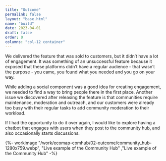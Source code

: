 ```yaml
---
title: "Outcome"
permalink: false
layout: "base.html"
name: "build"
date: 2023-04-01
draft: false
order: 0
columns: "col-12 container"
---
```

<div class="col col-12 sm-7 lg-6">
We delivered the feature that was sold to customers, but it didn’t have a lot of engagement. It was something of an unsuccessful feature because it exposed that these platforms didn’t have a regular audience - that wasn’t the purpose - you came, you found what you needed and you go on your way. 

While adding a social component was a good idea for creating engagement, we needed to find a way to bring people there in the first place. Another issue we discovered after releasing the feature is that communities require maintenance, moderation and outreach, and our customers were already too busy with their regular tasks to add community moderation to their workload. 

If I had the opportunity to do it over again, I would like to explore having a chatbot that engages with users when they post to the community hub, and also occasionally starts discussions.
</div>
<div class="col col-12 sm-5 lg-6">
{%- workimage "/work/ecomap-comhub/02-outcome/community_hub-1280x759.webp", "Live example of the Community Hub"  ,"Live example of the Community Hub"  -%}

</div>